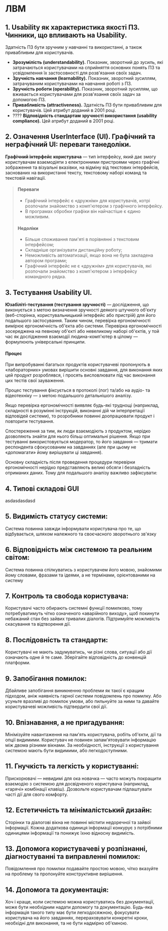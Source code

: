# ЛВМ

## 1. Usability як характеристика якості ПЗ. Чинники, що впливають на Usability.
Здатність ПЗ бути зручним у навчанні та використанні, а також привабливим для користувачів.
 - **Зрозумілість (understandability).** Показник, зворотний до зусиль, які затрачаються користувачами на сприйняття основних понять ПЗ та усвідомлення їх застосовності для розв'язання своїх задач.
 - **Зручність навчання (learnability).** Показник, зворотний зусиллям, затрачуваним користувачами на навчання роботі з ПЗ.
 - **Зручність роботи (operability).** Показник, зворотний зусиллям, що вживається користувачами для розв'язання своїх задач за допомогою ПЗ.
 - **Привабливість (attractiveness).** Здатність ПЗ бути привабливим для користувачів. Цей атрибут доданий в 2001 році.
 - ???? **Відповідність стандартам зручності використання (usability compliance).** Цей атрибут доданий в 2001 році.

## 2. Означення  UserInterface  (UI). Графічний та неграфічний  UI: переваги танедоліки.
**Графічний інтерфейс користувача** — тип інтерфейсу, який дає змогу користувачам взаємодіяти з електронними пристроями через графічні зображення та візуальні вказівки, на відміну від текстових інтерфейсів, заснованих на використанні тексту, текстовому наборі команд та текстовій навігації.

> #### Переваги
> - Графічний інтерфейс є «дружнім» для користувачів, котрі розпочали знайомство з комп'ютером з графічного інтерфейсу.
> - В програмах обробки графіки він найчастіше є єдино можливим.
>
> #### Недоліки
> - Більше споживання пам'яті в порівнянні з текстовим інтерфейсом;
> - Складніше організувати дистанційну роботу;
> - Неможливість автоматизації, якщо вона не була закладена автором програми;
> - Графічний інтерфейс не є «дружнім» для користувачів, які розпочали знайомство з комп'ютером з інтерфейсу командного рядка.

## 3. Тестування Usability UI.
**Юзабіліті-тестування (тестування зручності)** — дослідження, що виконується з метою визначення зручності деякого штучного об'єкту (веб-сторінка, користувальницький інтерфейс або пристрій) для його подальшого застосування. Таким чином, перевірка ергономічності вимірює ергономічність об'єкта або системи. Перевірка ергономічності зосереджена на певному об'єкті або невеликому наборі об'єктів, у той час як дослідження взаємодії людина-комп'ютер в цілому — формулюють універсальні принципи.
#### Процес
При випробуванні багатьох продуктів користувачеві пропонують в «лабораторних» умовах вирішити основні завдання, для виконання яких цей продукт розроблявся, і просять висловлювати під час виконання цих тестів свої зауваження.

Процес тестування фіксується в протоколі (лог) та/або на аудіо- та відеотехніку — з метою подальшого детальнішого аналізу.

Якщо перевірка ергономічності виявляє будь-які труднощі (наприклад, складності в розумінні інструкцій, виконанні дій чи інтерпретації відповідей системи), то розробники повинні доопрацювати продукт і повторити тестування.

Спостереження за тим, як люди взаємодіють з продуктом, нерідко дозволяють знайти для нього більш оптимальні рішення. Якщо при тестуванні використовується модератор, то його завдання — тримати респондента сфокусованим на завданнях (але при цьому не «допомагати» йому вирішувати ці завдання).

Основну складність після проведення процедури перевірки ергономічності нерідко представляють великі обсяги і безладність отриманих даних. Тому для подальшого аналізу важливо зафіксувати:

## 4. Типові складові GUI
asdasdasdasd

## 5. Видимість статусу системи:
Система повинна завжди інформувати користувача про те, що відбувається, шляхом належного та своєчасного зворотнього зв'язку 

## 6. Відповідність між системою та реальним світом:
Система повинна спілкуватись з користувачем його мовою, знайомими йому словами, фразами та ідеями, а не термінами, орієнтованими на систему

## 7. Контроль та свобода користувача:
Користувачі часто обирають системні функції помилково, тому потребуватимуть чітко означеного «аварійного виходу», щоб покинути небажаний стан без зайвих тривалих діалогів. Підтримуйте можливість скасування та відтворення дії.

## 8. Послідовність та стандарти:
Користувачі не мають задумуватись, чи різні слова, ситуації або дії означають одне й те саме. Зберігайте відповідність до конвенцій платформи.

## 9. Запобігання помилок:
Дбайливе запобігання виникненню проблеми як такої є кращим підходом, аніж наявність гарної системи повідомлень про помилку. Або усуньте вразливі до помилок умови, або пильнуйте за ними та давайте користувачеві можливість підтвердити свої дії.

## 10. Впізнавання, а не пригадування:
Мінімізуйте навантаження на пам'ять користувача, робіть об'єкти, дії та опції видимими. Користувач не повинен запам'ятовувати інформацію між двома різними вікнами. За необхідності, інструкції з користування системою мають бути видимими, або легкодоступними.

## 11. Гнучкість та легкість у користуванні:
Прискорювачі — невидимі для ока новачка — часто можуть покращити взаємодію з системою для досвідченого користувача (наприклад, «гарячі» комбінації клавіш). Дозвольте користувачам підлаштувати часті дії для свого комфорту.

## 12. Естетичність та мінімалістський дизайн:
Сторінки та діалогові вікна не повинні містити недоречної та зайвої інформації. Кожна додаткова одиниця інформації конкурує з потрібними одиницями інформації та понижує їхню відносну видимість.

## 13. Допомога користувачеві у розпізнанні, діагностуванні та виправленні помилок:
Повідомлення про помилки подавайте простою мовою, чітко вказуйте на проблему та пропонуйте конструктивне вирішення.

## 14. Допомога та документація:
Хоч і краще, коли системою можна користуватись без документації, може бути необхідним надати допомогу та документацію. Будь-яка інформація такого типу має бути легкодосяжною, фокусувати користувача на його завданнях, перераховувати конкретні кроки, необхідні для виконання, та не бути надмірно об'ємною.
